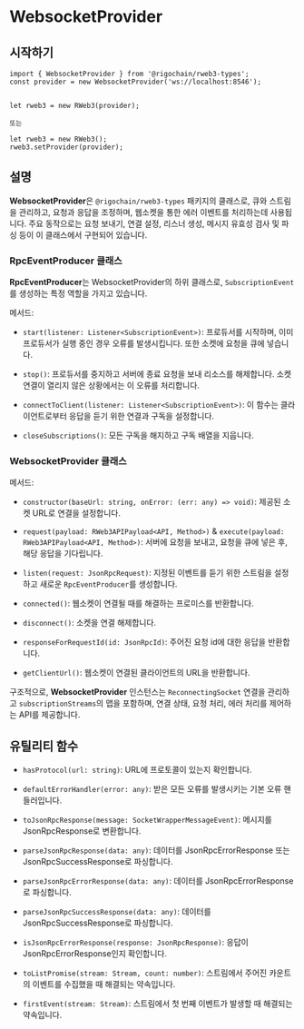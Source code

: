 # WebsocketProvider

## 시작하기
```Typscript
import { WebsocketProvider } from '@rigochain/rweb3-types';
const provider = new WebsocketProvider('ws://localhost:8546');


let rweb3 = new RWeb3(provider);

또는

let rweb3 = new RWeb3();
rweb3.setProvider(provider);
```

## 설명

**WebsocketProvider**은 `@rigochain/rweb3-types` 패키지의 클래스로, 큐와 스트림을 관리하고, 요청과 응답을 조정하며, 웹소켓을 통한 에러 이벤트를 처리하는데 사용됩니다. 주요 동작으로는 요청 보내기, 연결 설정, 리스너 생성, 메시지 유효성 검사 및 파싱 등이 이 클래스에서 구현되어 있습니다.

### RpcEventProducer 클래스

**RpcEventProducer**는 WebsocketProvider의 하위 클래스로, `SubscriptionEvent`를 생성하는 특정 역할을 가지고 있습니다.

메서드:

- `start(listener: Listener<SubscriptionEvent>)`: 프로듀서를 시작하며, 이미 프로듀서가 실행 중인 경우 오류를 발생시킵니다. 또한 소켓에 요청을 큐에 넣습니다.

- `stop()`: 프로듀서를 중지하고 서버에 종료 요청을 보내 리소스를 해제합니다. 소켓 연결이 열리지 않은 상황에서는 이 오류를 처리합니다.

- `connectToClient(listener: Listener<SubscriptionEvent>)`: 이 함수는 클라이언트로부터 응답을 듣기 위한 연결과 구독을 설정합니다.

- `closeSubscriptions()`: 모든 구독을 해지하고 구독 배열을 지웁니다.

### WebsocketProvider 클래스

메서드:

- `constructor(baseUrl: string, onError: (err: any) => void)`: 제공된 소켓 URL로 연결을 설정합니다.

- `request(payload: RWeb3APIPayload<API, Method>)` & `execute(payload: RWeb3APIPayload<API, Method>)`: 서버에 요청을 보내고, 요청을 큐에 넣은 후, 해당 응답을 기다립니다.

- `listen(request: JsonRpcRequest)`: 지정된 이벤트를 듣기 위한 스트림을 설정하고 새로운 `RpcEventProducer`를 생성합니다.

- `connected()`: 웹소켓이 연결될 때를 해결하는 프로미스를 반환합니다.

- `disconnect()`: 소켓을 연결 해제합니다.

- `responseForRequestId(id: JsonRpcId)`: 주어진 요청 id에 대한 응답을 반환합니다.

- `getClientUrl()`: 웹소켓이 연결된 클라이언트의 URL을 반환합니다.

구조적으로, **WebsocketProvider** 인스턴스는 `ReconnectingSocket` 연결을 관리하고 `subscriptionStreams`의 맵을 포함하며, 연결 상태, 요청 처리, 에러 처리를 제어하는 API를 제공합니다.

## 유틸리티 함수

- `hasProtocol(url: string)`: URL에 프로토콜이 있는지 확인합니다.

- `defaultErrorHandler(error: any)`: 받은 모든 오류를 발생시키는 기본 오류 핸들러입니다.

- `toJsonRpcResponse(message: SocketWrapperMessageEvent)`: 메시지를 JsonRpcResponse로 변환합니다.

- `parseJsonRpcResponse(data: any)`: 데이터를 JsonRpcErrorResponse 또는 JsonRpcSuccessResponse로 파싱합니다.

- `parseJsonRpcErrorResponse(data: any)`: 데이터를 JsonRpcErrorResponse로 파싱합니다.

- `parseJsonRpcSuccessResponse(data: any)`: 데이터를 JsonRpcSuccessResponse로 파싱합니다.

- `isJsonRpcErrorResponse(response: JsonRpcResponse)`: 응답이 JsonRpcErrorResponse인지 확인합니다.

- `toListPromise(stream: Stream, count: number)`: 스트림에서 주어진 카운트의 이벤트를 수집했을 때 해결되는 약속입니다.

- `firstEvent(stream: Stream)`: 스트림에서 첫 번째 이벤트가 발생할 때 해결되는 약속입니다.